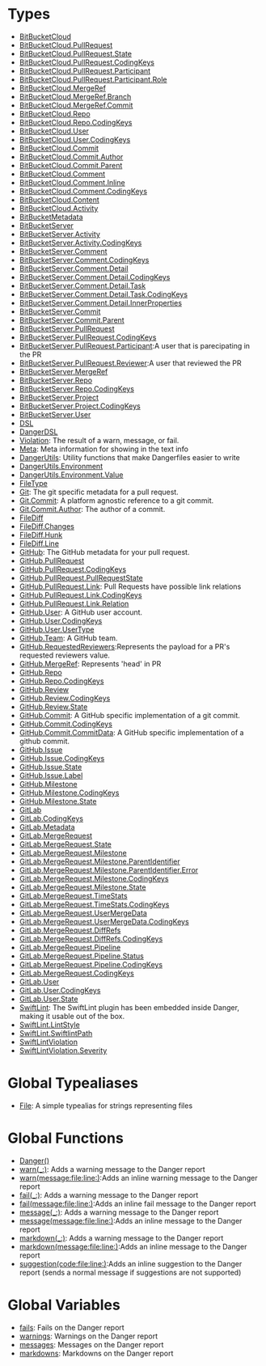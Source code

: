 # Types

  - [BitBucketCloud](/BitBucketCloud)
  - [BitBucketCloud.PullRequest](/BitBucketCloud_PullRequest)
  - [BitBucketCloud.PullRequest.State](/BitBucketCloud_PullRequest_State)
  - [BitBucketCloud.PullRequest.CodingKeys](/BitBucketCloud_PullRequest_CodingKeys)
  - [BitBucketCloud.PullRequest.Participant](/BitBucketCloud_PullRequest_Participant)
  - [BitBucketCloud.PullRequest.Participant.Role](/BitBucketCloud_PullRequest_Participant_Role)
  - [BitBucketCloud.MergeRef](/BitBucketCloud_MergeRef)
  - [BitBucketCloud.MergeRef.Branch](/BitBucketCloud_MergeRef_Branch)
  - [BitBucketCloud.MergeRef.Commit](/BitBucketCloud_MergeRef_Commit)
  - [BitBucketCloud.Repo](/BitBucketCloud_Repo)
  - [BitBucketCloud.Repo.CodingKeys](/BitBucketCloud_Repo_CodingKeys)
  - [BitBucketCloud.User](/BitBucketCloud_User)
  - [BitBucketCloud.User.CodingKeys](/BitBucketCloud_User_CodingKeys)
  - [BitBucketCloud.Commit](/BitBucketCloud_Commit)
  - [BitBucketCloud.Commit.Author](/BitBucketCloud_Commit_Author)
  - [BitBucketCloud.Commit.Parent](/BitBucketCloud_Commit_Parent)
  - [BitBucketCloud.Comment](/BitBucketCloud_Comment)
  - [BitBucketCloud.Comment.Inline](/BitBucketCloud_Comment_Inline)
  - [BitBucketCloud.Comment.CodingKeys](/BitBucketCloud_Comment_CodingKeys)
  - [BitBucketCloud.Content](/BitBucketCloud_Content)
  - [BitBucketCloud.Activity](/BitBucketCloud_Activity)
  - [BitBucketMetadata](/BitBucketMetadata)
  - [BitBucketServer](/BitBucketServer)
  - [BitBucketServer.Activity](/BitBucketServer_Activity)
  - [BitBucketServer.Activity.CodingKeys](/BitBucketServer_Activity_CodingKeys)
  - [BitBucketServer.Comment](/BitBucketServer_Comment)
  - [BitBucketServer.Comment.CodingKeys](/BitBucketServer_Comment_CodingKeys)
  - [BitBucketServer.Comment.Detail](/BitBucketServer_Comment_Detail)
  - [BitBucketServer.Comment.Detail.CodingKeys](/BitBucketServer_Comment_Detail_CodingKeys)
  - [BitBucketServer.Comment.Detail.Task](/BitBucketServer_Comment_Detail_Task)
  - [BitBucketServer.Comment.Detail.Task.CodingKeys](/BitBucketServer_Comment_Detail_Task_CodingKeys)
  - [BitBucketServer.Comment.Detail.InnerProperties](/BitBucketServer_Comment_Detail_InnerProperties)
  - [BitBucketServer.Commit](/BitBucketServer_Commit)
  - [BitBucketServer.Commit.Parent](/BitBucketServer_Commit_Parent)
  - [BitBucketServer.PullRequest](/BitBucketServer_PullRequest)
  - [BitBucketServer.PullRequest.CodingKeys](/BitBucketServer_PullRequest_CodingKeys)
  - [BitBucketServer.PullRequest.Participant](/BitBucketServer_PullRequest_Participant):​
    A user that is parecipating in the PR
  - [BitBucketServer.PullRequest.Reviewer](/BitBucketServer_PullRequest_Reviewer):​
    A user that reviewed the PR
  - [BitBucketServer.MergeRef](/BitBucketServer_MergeRef)
  - [BitBucketServer.Repo](/BitBucketServer_Repo)
  - [BitBucketServer.Repo.CodingKeys](/BitBucketServer_Repo_CodingKeys)
  - [BitBucketServer.Project](/BitBucketServer_Project)
  - [BitBucketServer.Project.CodingKeys](/BitBucketServer_Project_CodingKeys)
  - [BitBucketServer.User](/BitBucketServer_User)
  - [DSL](/DSL)
  - [DangerDSL](/DangerDSL)
  - [Violation](/Violation):​
    The result of a warn, message, or fail.
  - [Meta](/Meta):​
    Meta information for showing in the text info
  - [DangerUtils](/DangerUtils):​
    Utility functions that make Dangerfiles easier to write
  - [DangerUtils.Environment](/DangerUtils_Environment)
  - [DangerUtils.Environment.Value](/DangerUtils_Environment_Value)
  - [FileType](/FileType)
  - [Git](/Git):​
    The git specific metadata for a pull request.
  - [Git.Commit](/Git_Commit):​
    A platform agnostic reference to a git commit.
  - [Git.Commit.Author](/Git_Commit_Author):​
    The author of a commit.
  - [FileDiff](/FileDiff)
  - [FileDiff.Changes](/FileDiff_Changes)
  - [FileDiff.Hunk](/FileDiff_Hunk)
  - [FileDiff.Line](/FileDiff_Line)
  - [GitHub](/GitHub):​
    The GitHub metadata for your pull request.
  - [GitHub.PullRequest](/GitHub_PullRequest)
  - [GitHub.PullRequest.CodingKeys](/GitHub_PullRequest_CodingKeys)
  - [GitHub.PullRequest.PullRequestState](/GitHub_PullRequest_PullRequestState)
  - [GitHub.PullRequest.Link](/GitHub_PullRequest_Link):​
    Pull Requests have possible link relations
  - [GitHub.PullRequest.Link.CodingKeys](/GitHub_PullRequest_Link_CodingKeys)
  - [GitHub.PullRequest.Link.Relation](/GitHub_PullRequest_Link_Relation)
  - [GitHub.User](/GitHub_User):​
    A GitHub user account.
  - [GitHub.User.CodingKeys](/GitHub_User_CodingKeys)
  - [GitHub.User.UserType](/GitHub_User_UserType)
  - [GitHub.Team](/GitHub_Team):​
    A GitHub team.
  - [GitHub.RequestedReviewers](/GitHub_RequestedReviewers):​
    Represents the payload for a PR's requested reviewers value.
  - [GitHub.MergeRef](/GitHub_MergeRef):​
    Represents 'head' in PR
  - [GitHub.Repo](/GitHub_Repo)
  - [GitHub.Repo.CodingKeys](/GitHub_Repo_CodingKeys)
  - [GitHub.Review](/GitHub_Review)
  - [GitHub.Review.CodingKeys](/GitHub_Review_CodingKeys)
  - [GitHub.Review.State](/GitHub_Review_State)
  - [GitHub.Commit](/GitHub_Commit):​
    A GitHub specific implementation of a git commit.
  - [GitHub.Commit.CodingKeys](/GitHub_Commit_CodingKeys)
  - [GitHub.Commit.CommitData](/GitHub_Commit_CommitData):​
    A GitHub specific implementation of a github commit.
  - [GitHub.Issue](/GitHub_Issue)
  - [GitHub.Issue.CodingKeys](/GitHub_Issue_CodingKeys)
  - [GitHub.Issue.State](/GitHub_Issue_State)
  - [GitHub.Issue.Label](/GitHub_Issue_Label)
  - [GitHub.Milestone](/GitHub_Milestone)
  - [GitHub.Milestone.CodingKeys](/GitHub_Milestone_CodingKeys)
  - [GitHub.Milestone.State](/GitHub_Milestone_State)
  - [GitLab](/GitLab)
  - [GitLab.CodingKeys](/GitLab_CodingKeys)
  - [GitLab.Metadata](/GitLab_Metadata)
  - [GitLab.MergeRequest](/GitLab_MergeRequest)
  - [GitLab.MergeRequest.State](/GitLab_MergeRequest_State)
  - [GitLab.MergeRequest.Milestone](/GitLab_MergeRequest_Milestone)
  - [GitLab.MergeRequest.Milestone.ParentIdentifier](/GitLab_MergeRequest_Milestone_ParentIdentifier)
  - [GitLab.MergeRequest.Milestone.ParentIdentifier.Error](/GitLab_MergeRequest_Milestone_ParentIdentifier_Error)
  - [GitLab.MergeRequest.Milestone.CodingKeys](/GitLab_MergeRequest_Milestone_CodingKeys)
  - [GitLab.MergeRequest.Milestone.State](/GitLab_MergeRequest_Milestone_State)
  - [GitLab.MergeRequest.TimeStats](/GitLab_MergeRequest_TimeStats)
  - [GitLab.MergeRequest.TimeStats.CodingKeys](/GitLab_MergeRequest_TimeStats_CodingKeys)
  - [GitLab.MergeRequest.UserMergeData](/GitLab_MergeRequest_UserMergeData)
  - [GitLab.MergeRequest.UserMergeData.CodingKeys](/GitLab_MergeRequest_UserMergeData_CodingKeys)
  - [GitLab.MergeRequest.DiffRefs](/GitLab_MergeRequest_DiffRefs)
  - [GitLab.MergeRequest.DiffRefs.CodingKeys](/GitLab_MergeRequest_DiffRefs_CodingKeys)
  - [GitLab.MergeRequest.Pipeline](/GitLab_MergeRequest_Pipeline)
  - [GitLab.MergeRequest.Pipeline.Status](/GitLab_MergeRequest_Pipeline_Status)
  - [GitLab.MergeRequest.Pipeline.CodingKeys](/GitLab_MergeRequest_Pipeline_CodingKeys)
  - [GitLab.MergeRequest.CodingKeys](/GitLab_MergeRequest_CodingKeys)
  - [GitLab.User](/GitLab_User)
  - [GitLab.User.CodingKeys](/GitLab_User_CodingKeys)
  - [GitLab.User.State](/GitLab_User_State)
  - [SwiftLint](/SwiftLint):​
    The SwiftLint plugin has been embedded inside Danger, making
    it usable out of the box.
  - [SwiftLint.LintStyle](/SwiftLint_LintStyle)
  - [SwiftLint.SwiftlintPath](/SwiftLint_SwiftlintPath)
  - [SwiftLintViolation](/SwiftLintViolation)
  - [SwiftLintViolation.Severity](/SwiftLintViolation_Severity)

# Global Typealiases

  - [File](/File):​
    A simple typealias for strings representing files

# Global Functions

  - [Danger()](/Danger\(\))
  - [warn(\_:​)](/warn\(_:​\)):​
    Adds a warning message to the Danger report
  - [warn(message:​file:​line:​)](/warn\(message:​file:​line:​\)):​
    Adds an inline warning message to the Danger report
  - [fail(\_:​)](/fail\(_:​\)):​
    Adds a warning message to the Danger report
  - [fail(message:​file:​line:​)](/fail\(message:​file:​line:​\)):​
    Adds an inline fail message to the Danger report
  - [message(\_:​)](/message\(_:​\)):​
    Adds a warning message to the Danger report
  - [message(message:​file:​line:​)](/message\(message:​file:​line:​\)):​
    Adds an inline message to the Danger report
  - [markdown(\_:​)](/markdown\(_:​\)):​
    Adds a warning message to the Danger report
  - [markdown(message:​file:​line:​)](/markdown\(message:​file:​line:​\)):​
    Adds an inline message to the Danger report
  - [suggestion(code:​file:​line:​)](/suggestion\(code:​file:​line:​\)):​
    Adds an inline suggestion to the Danger report (sends a normal message if suggestions are not supported)

# Global Variables

  - [fails](/fails):​
    Fails on the Danger report
  - [warnings](/warnings):​
    Warnings on the Danger report
  - [messages](/messages):​
    Messages on the Danger report
  - [markdowns](/markdowns):​
    Markdowns on the Danger report
